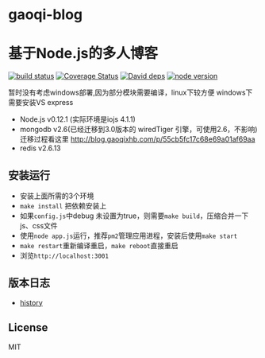 # gaoqi-blog
基于Node.js的多人博客
=

[![build status][travis-image]][travis-url]
[![Coverage Status][coverage-image]][coverage-url]
[![David deps][david-image]][david-url]
[![node version][node-image]][node-url]

[travis-image]: https://img.shields.io/travis/luoyjx/gaoqi-blog/master.svg?style=flat-square
[travis-url]: https://travis-ci.org/luoyjx/gaoqi-blog
[coverage-image]: https://img.shields.io/coveralls/luoyjx/gaoqi-blog.svg?style=flat-square
[coverage-url]: https://coveralls.io/r/luoyjx/gaoqi-blog?branch=master
[david-image]: https://img.shields.io/david/luoyjx/gaoqi-blog.svg?style=flat-square
[david-url]: https://david-dm.org/luoyjx/gaoqi-blog
[node-image]: https://img.shields.io/badge/node.js-%3E=_4.1.1-green.svg?style=flat-square
[node-url]: http://nodejs.org/download/

暂时没有考虑windows部署,因为部分模块需要编译，linux下较方便
windows下需要安装VS express

* Node.js v0.12.1 (实际环境是iojs 4.1.1)
* mongodb v2.6(已经迁移到3.0版本的 wiredTiger 引擎，可使用2.6，不影响)
  迁移过程看这里
  http://blog.gaoqixhb.com/p/55cb5fc17c68e69a01af69aa
* redis v2.6.13

## 安装运行

* 安装上面所需的3个环境
* `make install` 把依赖安装上
* 如果`config.js`中debug 未设置为true，则需要`make build`，压缩合并一下js、css文件
* 使用`node app.js`运行，推荐`pm2`管理应用进程，安装后使用`make start`
* `make restart`重新编译重启，`make reboot`直接重启
* 浏览`http://localhost:3001`

## 版本日志
* [history](https://github.com/luoyjx/gaoqi-blog/blob/master/History.md)

## License
MIT

